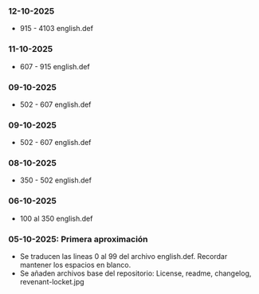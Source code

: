 ### 12-10-2025
- 915 - 4103 english.def

### 11-10-2025
- 607 - 915 english.def

### 09-10-2025
- 502 - 607 english.def

### 09-10-2025
- 502 - 607 english.def

### 08-10-2025
- 350 - 502 english.def

### 06-10-2025
- 100 al 350 english.def

### 05-10-2025: Primera aproximación
- Se traducen las lineas 0 al 99 del archivo english.def. Recordar mantener los espacios en blanco.
- Se añaden archivos base del repositorio: License, readme, changelog, revenant-locket.jpg
